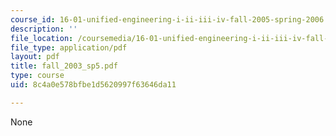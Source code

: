 ```yaml
---
course_id: 16-01-unified-engineering-i-ii-iii-iv-fall-2005-spring-2006
description: ''
file_location: /coursemedia/16-01-unified-engineering-i-ii-iii-iv-fall-2005-spring-2006/8c4a0e578bfbe1d5620997f63646da11_fall_2003_sp5.pdf
file_type: application/pdf
layout: pdf
title: fall_2003_sp5.pdf
type: course
uid: 8c4a0e578bfbe1d5620997f63646da11

---
```

None